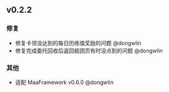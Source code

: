 ## v0.2.2

### 修复

- 修复卡领没达到的每日历练值奖励的问题 @dongwlin
- 修复完成委托回收后返回舰团页有时没点到的问题 @dongwlin

### 其他

- 适配 MaaFramework v0.6.0 @dongwlin
